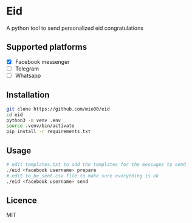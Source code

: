 # Eid

A python tool to send personalized eid congratulations

## Supported platforms

- [x] Facebook messenger
- [ ] Telegram
- [ ] Whatsapp

## Installation

```sh
git clone https://github.com/mie00/eid
cd eid
python3 -m venv .env
source .venv/bin/activate
pip install -r requirements.txt
```

## Usage

```sh
# edit templates.txt to add the templates for the messages to send
./eid <facebook username> prepare
# edit to_be_sent.csv file to make sure everything is ok
./eid <facebook username> send
```

## Licence

MIT
